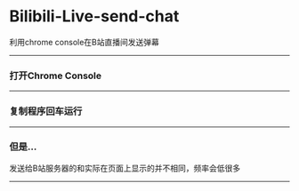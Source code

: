 # Bilibili-Live-send-chat
利用chrome console在B站直播间发送弹幕

---

### 打开Chrome Console

---

### 复制程序回车运行

---

### 但是...
发送给B站服务器的和实际在页面上显示的并不相同，频率会低很多  

---

